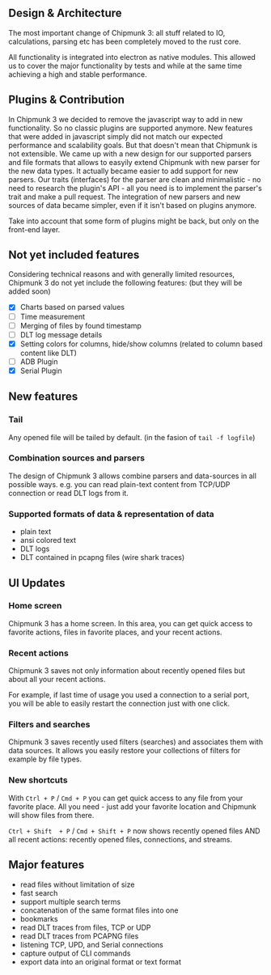 ## Design & Architecture

The most important change of Chipmunk 3: all stuff related to IO, calculations, parsing etc has been completely moved to the rust core.

All functionality is integrated into electron as native modules. This allowed us to cover the  major functionality by tests and while at the same time achieving a high and stable performance.

## Plugins & Contribution

In Chipmunk 3 we decided to remove the javascript way to add in new functionality. So no classic plugins are supported anymore.
New features that were added in javascript simply did not match our expected performance and scalability goals.
But that doesn't mean that Chipmunk is not extensible. We came up with a new design for our supported parsers and file formats that allows to easyily extend Chipmunk with new parser for the new data types.
It actually became easier to add support for new parsers. Our traits (interfaces) for the parser are clean and minimalistic - no need to research the plugin's API - all you need is to implement the parser's trait and make a pull request.
The integration of new parsers and new sources of data became simpler, even if it isn't based on plugins anymore.

Take into account that some form of plugins might be back, but only on the front-end layer.

## Not yet included features

Considering technical reasons and with generally limited resources, Chipmunk 3 do not yet include the following features:
(but they will be added soon)

- [x] Charts based on parsed values
- [ ] Time measurement
- [ ] Merging of files by found timestamp
- [ ] DLT log message details
- [x] Setting colors for columns, hide/show columns (related to column based content like DLT)
- [ ] ADB Plugin
- [x] Serial Plugin

## New features

### Tail

Any opened file will be tailed by default. (in the fasion of `tail -f logfile`)

### Combination sources and parsers

The design of Chipmunk 3 allows combine parsers and data-sources in all possible ways. e.g. you can read plain-text content from TCP/UDP connection or read DLT logs from it.

### Supported formats of data & representation of data

- plain text
- ansi colored text
- DLT logs
- DLT contained in pcapng files (wire shark traces)

## UI Updates

### Home screen

Chipmunk 3 has a home screen. In this area, you can get quick access to favorite actions, files in favorite places, and your recent actions.

### Recent actions

Chipmunk 3 saves not only information about recently opened files but about all your recent actions.

For example, if last time of usage you used a connection to a serial port, you will be able to easily restart the connection just with one click.

### Filters and searches

Chipmunk 3 saves recently used filters (searches) and associates them with data sources. It allows you easily restore your collections of filters for example by file types.

### New shortcuts

With `Ctrl + P` / `Cmd + P` you can get quick access to any file from your favorite place. All you need - just add your favorite location and Chipmunk will show files from there.

`Ctrl + Shift  + P` / `Cmd + Shift + P` now shows recently opened files AND all recent actions: recently opened files, connections, and streams.

## Major features

- read files without limitation of size
- fast search
- support multiple search terms
- concatenation of the same format files into one
- bookmarks
- read DLT traces from files, TCP or UDP
- read DLT traces from PCAPNG files
- listening TCP, UPD, and Serial connections
- capture output of CLI commands
- export data into an original format or text format
